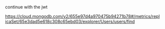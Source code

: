 continue with the jwt 

https://cloud.mongodb.com/v2/655e97d4a970475b94271b78#/metrics/replicaSet/65e3dad5e618c308c65ebd03/explorer/Users/users/find
